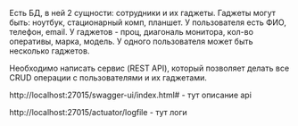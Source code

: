 Есть БД, в ней 2 сущности: сотрудники и их гаджеты.
Гаджеты могут быть: ноутбук, стационарный комп, планшет.
У пользователя есть ФИО, телефон, email.
У гаджетов - проц, диагональ монитора, кол-во оперативы, марка, модель.
У одного пользователя может быть несколько гаджетов.

Необходимо написать сервис (REST API),
который позволяет делать все CRUD операции с пользователями и их гаджетами.

http://localhost:27015/swagger-ui/index.html# - тут описание api

http://localhost:27015/actuator/logfile - тут логи